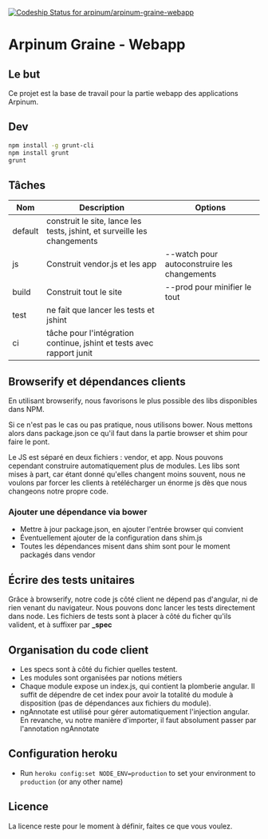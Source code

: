 [ ![Codeship Status for arpinum/arpinum-graine-webapp](https://www.codeship.io/projects/19b0b830-a45b-0131-4116-52e8d0ff4a23/status?branch=master)](https://www.codeship.io/projects/18666)

# Arpinum Graine - Webapp

## Le but 

Ce projet est la base de travail pour la partie webapp des applications Arpinum. 

## Dev

```bash
npm install -g grunt-cli
npm install grunt
grunt
```

## Tâches

| Nom | Description | Options |
|-----|-------------|---------|
| default | construit le site, lance les tests, jshint, et surveille les changements||
| js |Construit vendor.js et les app | --watch pour autoconstruire les changements |
| build | Construit tout le site | --prod pour minifier le tout |
| test | ne fait que lancer les tests et jshint ||
| ci | tâche pour l'intégration continue, jshint et tests avec rapport junit ||


## Browserify et dépendances clients

En utilisant browserify, nous favorisons le plus possible des libs disponibles dans NPM.

Si ce n'est pas le cas ou pas pratique, nous utilisons bower. Nous mettons alors dans package.json ce qu'il faut dans la partie browser et shim pour faire le pont.

Le JS est séparé en deux fichiers : vendor, et app. Nous pouvons cependant construire automatiquement plus de modules.
Les libs sont mises à part, car étant donné qu'elles changent moins souvent, nous ne voulons par forcer les clients à retélécharger un énorme js dès que nous changeons notre propre code.

### Ajouter une dépendance via bower

 * Mettre à jour package.json, en ajouter l'entrée browser qui convient
 * Éventuellement ajouter de la configuration dans shim.js
 * Toutes les dépendances misent dans shim sont pour le moment packagés dans vendor

## Écrire des tests unitaires

Grâce à browserify, notre code js côté client ne dépend pas d'angular, ni de rien venant du navigateur. Nous pouvons donc lancer les tests directement dans node.
Les fichiers de tests sont à placer à côté du ficher qu'ils valident, et à suffixer par **_spec**

## Organisation du code client

 * Les specs sont à côté du fichier quelles testent.
 * Les modules sont organisées par notions métiers
 * Chaque module expose un index.js, qui contient la plomberie angular. Il suffit de dépendre de cet index pour avoir la totalité du module à disposition (pas de dépendances aux fichiers du module).
 * ngAnnotate est utilisé pour gérer automatiquement l'injection angular. En revanche, vu notre manière d'importer, il faut absolument passer par l'annotation ngAnnotate

## Configuration heroku

- Run `heroku config:set NODE_ENV=production` to set your environment to `production` (or any other name)

## Licence

La licence reste pour le moment à définir, faites ce que vous voulez. 
 
 


